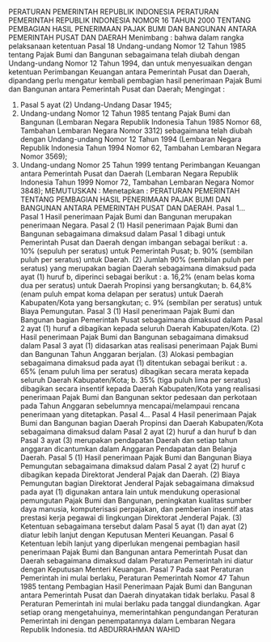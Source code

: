  PERATURAN PEMERINTAH REPUBLIK INDONESIA PERATURAN PEMERINTAH REPUBLIK INDONESIA NOMOR 16 TAHUN 2000 TENTANG PEMBAGIAN HASIL PENERIMAAN PAJAK BUMI DAN BANGUNAN ANTARA PEMERINTAH PUSAT DAN DAERAH
Menimbang :
 bahwa dalam rangka pelaksanaan ketentuan Pasal 18 Undang-undang Nomor 12 Tahun 1985 tentang Pajak Bumi dan Bangunan sebagaimana telah diubah dengan Undang-undang Nomor 12 Tahun 1994, dan untuk menyesuaikan dengan ketentuan Perimbangan Keuangan antara Pemerintah Pusat dan Daerah, dipandang perlu mengatur kembali pembagian hasil penerimaan Pajak Bumi dan Bangunan antara Pemerintah Pusat dan Daerah;
Mengingat :

1. Pasal 5 ayat (2) Undang-Undang Dasar 1945;
2. Undang-undang Nomor 12 Tahun 1985 tentang Pajak Bumi dan Bangunan (Lembaran Negara Republik Indonesia Tahun 1985 Nomor 68, Tambahan Lembaran Negara Nomor 3312) sebagaimana telah diubah dengan Undang-undang Nomor 12 Tahun 1994 (Lembaran Negara Republik Indonesia Tahun 1994 Nomor 62, Tambahan Lembaran Negara Nomor 3569);
3. Undang-undang Nomor 25 Tahun 1999 tentang Perimbangan Keuangan antara Pemerintah Pusat dan Daerah (Lembaran Negara Republik Indonesia Tahun 1999 Nomor 72, Tambahan Lembaran Negara Nomor 3848);
MEMUTUSKAN :
 Menetapkan : PERATURAN PEMERINTAH TENTANG PEMBAGIAN HASIL PENERIMAAN PAJAK BUMI DAN BANGUNAN ANTARA PEMERINTAH PUSAT DAN DAERAH. Pasal 1...
Pasal 1
Hasil penerimaan Pajak Bumi dan Bangunan merupakan penerimaan Negara.
Pasal 2
(1) Hasil penerimaan Pajak Bumi dan Bangunan sebagaimana dimaksud dalam Pasal 1 dibagi untuk Pemerintah Pusat dan Daerah dengan imbangan sebagai berikut :
a. 10% (sepuluh per seratus) untuk Pemerintah Pusat;
b. 90% (sembilan puluh per seratus) untuk Daerah.
(2) Jumlah 90% (sembilan puluh per seratus) yang merupakan bagian Daerah sebagaimana dimaksud pada ayat (1) huruf b, diperinci sebagai berikut :
a. 16,2% (enam belas koma dua per seratus) untuk Daerah Propinsi yang bersangkutan;
b. 64,8% (enam puluh empat koma delapan per seratus) untuk Daerah Kabupaten/Kota yang bersangkutan;
c. 9% (sembilan per seratus) untuk Biaya Pemungutan.
Pasal 3
(1) Hasil penerimaan Pajak Bumi dan Bangunan bagian Pemerintah Pusat sebagaimana dimaksud dalam Pasal 2 ayat (1) huruf a dibagikan kepada seluruh Daerah Kabupaten/Kota.
(2) Hasil penerimaan Pajak Bumi dan Bangunan sebagaimana dimaksud dalam Pasal 3 ayat (1) didasarkan atas realisasi penerimaan Pajak Bumi dan Bangunan Tahun Anggaran berjalan.
(3) Alokasi pembagian sebagaimana dimaksud pada ayat (1) ditentukan sebagai berikut :
a. 65% (enam puluh lima per seratus) dibagikan secara merata kepada seluruh Daerah Kabupaten/Kota;
b. 35% (tiga puluh lima per seratus) dibagikan secara insentif kepada Daerah Kabupaten/Kota yang realisasi penerimaan Pajak Bumi dan Bangunan sektor pedesaan dan perkotaan pada Tahun Anggaran sebelumnya mencapai/melampaui rencana penerimaan yang ditetapkan. Pasal 4...
Pasal 4
Hasil penerimaan Pajak Bumi dan Bangunan bagian Daerah Propinsi dan Daerah Kabupaten/Kota sebagaimana dimaksud dalam Pasal 2 ayat (2) huruf a dan huruf b dan Pasal 3 ayat (3) merupakan pendapatan Daerah dan setiap tahun anggaran dicantumkan dalam Anggaran Pendapatan dan Belanja Daerah.
Pasal 5
(1) Hasil penerimaan Pajak Bumi dan Bangunan Biaya Pemungutan sebagaimana dimaksud dalam Pasal 2 ayat (2) huruf c dibagikan kepada Direktorat Jenderal Pajak dan Daerah.
(2) Biaya Pemungutan bagian Direktorat Jenderal Pajak sebagaimana dimaksud pada ayat (1) digunakan antara lain untuk mendukung operasional pemungutan Pajak Bumi dan Bangunan, peningkatan kualitas sumber daya manusia, komputerisasi perpajakan, dan pemberian insentif atas prestasi kerja pegawai di lingkungan Direktorat Jenderal Pajak.
(3) Ketentuan sebagaimana tersebut dalam Pasal 5 ayat (1) dan ayat (2) diatur lebih lanjut dengan Keputusan Menteri Keuangan.
Pasal 6
Ketentuan lebih lanjut yang diperlukan mengenai pembagian hasil penerimaan Pajak Bumi dan Bangunan antara Pemerintah Pusat dan Daerah sebagaimana dimaksud dalam Peraturan Pemerintah ini diatur dengan Keputusan Menteri Keuangan.
Pasal 7
Pada saat Peraturan Pemerintah ini mulai berlaku, Peraturan Pemerintah Nomor 47 Tahun 1985 tentang Pembagian Hasil Penerimaan Pajak Bumi dan Bangunan antara Pemerintah Pusat dan Daerah dinyatakan tidak berlaku.
Pasal 8
Peraturan Pemerintah ini mulai berlaku pada tanggal diundangkan. Agar setiap orang mengetahuinya, memerintahkan pengundangan Peraturan Pemerintah ini dengan penempatannya dalam Lembaran Negara Republik Indonesia. ttd ABDURRAHMAN WAHID